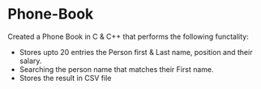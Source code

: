 # Phone-Book
Created a Phone Book in C & C++ that performs the following functality:
* Stores upto 20 entries the Person first & Last name, position and their salary.
* Searching the person name that matches their First name.
* Stores the result in CSV file
